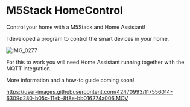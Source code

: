 


# M5Stack HomeControl
Control your home with a M5Stack and Home Assistant!

I developed a program to control the smart devices in your home.

![IMG_0277](https://user-images.githubusercontent.com/42470993/117554212-20d99480-b04e-11eb-8db5-2c18de0ad802.jpg)

For this to work you will need Home Assistant running together with the MQTT integration. 

More information and a how-to guide coming soon!

https://user-images.githubusercontent.com/42470993/117556014-6309d280-b05c-11eb-8f8e-bb016274a006.MOV
